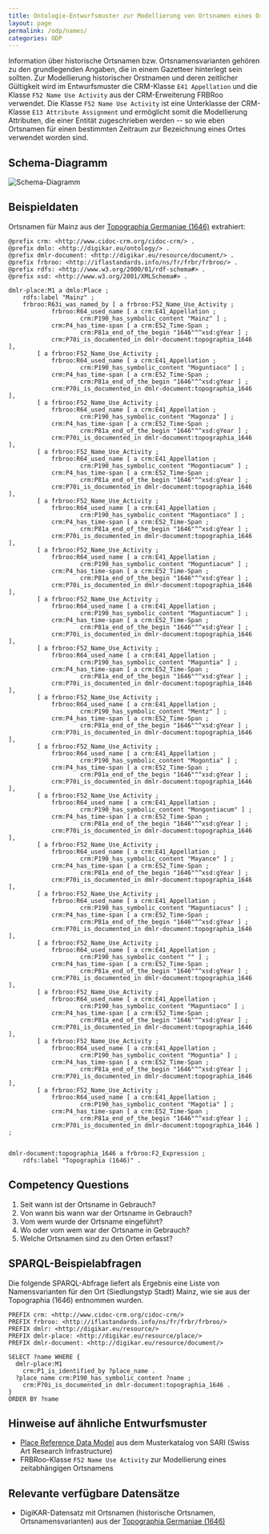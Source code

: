 ```yaml
---
title: Ontologie-Entwurfsmuster zur Modellierung von Ortsnamen eines Ortes
layout: page
permalink: /odp/names/
categories: ODP
---
```


Information über historische Ortsnamen bzw. Ortsnamensvarianten gehören zu den grundlegenden Angaben, die in einem Gazetteer hinterlegt sein sollten. Zur Modellierung historischer Orstnamen und deren zeitlicher Gültigkeit wird im Entwurfsmuster die CRM-Klasse `E41 Appellation` und die Klasse `F52 Name Use Activity` aus der CRM-Erweiterung FRBRoo verwendet. Die Klasse `F52 Name Use Activity` ist eine Unterklasse der CRM-Klasse `E13 Attribute Assignment` und ermöglicht somit die Modellierung Attributen, die einer Entität zugeschrieben werden -- so wie eben Ortsnamen für einen bestimmten Zeitraum zur Bezeichnung eines Ortes verwendet worden sind.

## Schema-Diagramm

![Schema-Diagramm](/DigiKAR-Ontology-Design/img/dmlo-place-name.svg)


## Beispieldaten

Ortsnamen für Mainz aus der [Topographia Germaniae (1646)](https://de.wikisource.org/wiki/Topographia_Colonia_et_al.) extrahiert:

```turtle
@prefix crm: <http://www.cidoc-crm.org/cidoc-crm/> .
@prefix dmlo: <http://digikar.eu/ontology/> .
@prefix dmlr-document: <http://digikar.eu/resource/document/> .
@prefix frbroo: <http://iflastandards.info/ns/fr/frbr/frbroo/> .
@prefix rdfs: <http://www.w3.org/2000/01/rdf-schema#> .
@prefix xsd: <http://www.w3.org/2001/XMLSchema#> .

dmlr-place:M1 a dmlo:Place ;
    rdfs:label "Mainz" ;
    frbroo:R63i_was_named_by [ a frbroo:F52_Name_Use_Activity ;
            frbroo:R64_used_name [ a crm:E41_Appellation ;
                    crm:P190_has_symbolic_content "Mainz" ] ;
            crm:P4_has_time-span [ a crm:E52_Time-Span ;
                    crm:P81a_end_of_the_begin "1646"^^xsd:gYear ] ;
            crm:P70i_is_documented_in dmlr-document:topographia_1646 ],
        [ a frbroo:F52_Name_Use_Activity ;
            frbroo:R64_used_name [ a crm:E41_Appellation ;
                    crm:P190_has_symbolic_content "Moguntiaco" ] ;
            crm:P4_has_time-span [ a crm:E52_Time-Span ;
                    crm:P81a_end_of_the_begin "1646"^^xsd:gYear ] ;
            crm:P70i_is_documented_in dmlr-document:topographia_1646 ],            
        [ a frbroo:F52_Name_Use_Activity ;
            frbroo:R64_used_name [ a crm:E41_Appellation ;
                    crm:P190_has_symbolic_content "Magonza" ] ;
            crm:P4_has_time-span [ a crm:E52_Time-Span ;
                    crm:P81a_end_of_the_begin "1646"^^xsd:gYear ] ;
            crm:P70i_is_documented_in dmlr-document:topographia_1646 ],
        [ a frbroo:F52_Name_Use_Activity ;
            frbroo:R64_used_name [ a crm:E41_Appellation ;
                    crm:P190_has_symbolic_content "Mogontiacum" ] ;
            crm:P4_has_time-span [ a crm:E52_Time-Span ;
                    crm:P81a_end_of_the_begin "1646"^^xsd:gYear ] ;
            crm:P70i_is_documented_in dmlr-document:topographia_1646 ],
        [ a frbroo:F52_Name_Use_Activity ;
            frbroo:R64_used_name [ a crm:E41_Appellation ;
                    crm:P190_has_symbolic_content "Magontiaco" ] ;
            crm:P4_has_time-span [ a crm:E52_Time-Span ;
                    crm:P81a_end_of_the_begin "1646"^^xsd:gYear ] ;
            crm:P70i_is_documented_in dmlr-document:topographia_1646 ],
        [ a frbroo:F52_Name_Use_Activity ;
            frbroo:R64_used_name [ a crm:E41_Appellation ;
                    crm:P190_has_symbolic_content "Moguntiacum" ] ;
            crm:P4_has_time-span [ a crm:E52_Time-Span ;
                    crm:P81a_end_of_the_begin "1646"^^xsd:gYear ] ;
            crm:P70i_is_documented_in dmlr-document:topographia_1646 ],
        [ a frbroo:F52_Name_Use_Activity ;
            frbroo:R64_used_name [ a crm:E41_Appellation ;
                    crm:P190_has_symbolic_content "Maguntiacum" ] ;
            crm:P4_has_time-span [ a crm:E52_Time-Span ;
                    crm:P81a_end_of_the_begin "1646"^^xsd:gYear ] ;
            crm:P70i_is_documented_in dmlr-document:topographia_1646 ],
        [ a frbroo:F52_Name_Use_Activity ;
            frbroo:R64_used_name [ a crm:E41_Appellation ;
                    crm:P190_has_symbolic_content "Maguntia" ] ;
            crm:P4_has_time-span [ a crm:E52_Time-Span ;
                    crm:P81a_end_of_the_begin "1646"^^xsd:gYear ] ;
            crm:P70i_is_documented_in dmlr-document:topographia_1646 ],
        [ a frbroo:F52_Name_Use_Activity ;
            frbroo:R64_used_name [ a crm:E41_Appellation ;
                    crm:P190_has_symbolic_content "Mentz" ] ;
            crm:P4_has_time-span [ a crm:E52_Time-Span ;
                    crm:P81a_end_of_the_begin "1646"^^xsd:gYear ] ;
            crm:P70i_is_documented_in dmlr-document:topographia_1646 ],
        [ a frbroo:F52_Name_Use_Activity ;
            frbroo:R64_used_name [ a crm:E41_Appellation ;
                    crm:P190_has_symbolic_content "Mogontia" ] ;
            crm:P4_has_time-span [ a crm:E52_Time-Span ;
                    crm:P81a_end_of_the_begin "1646"^^xsd:gYear ] ;
            crm:P70i_is_documented_in dmlr-document:topographia_1646 ],
        [ a frbroo:F52_Name_Use_Activity ;
            frbroo:R64_used_name [ a crm:E41_Appellation ;
                    crm:P190_has_symbolic_content "Mongontiacum" ] ;
            crm:P4_has_time-span [ a crm:E52_Time-Span ;
                    crm:P81a_end_of_the_begin "1646"^^xsd:gYear ] ;
            crm:P70i_is_documented_in dmlr-document:topographia_1646 ],
        [ a frbroo:F52_Name_Use_Activity ;
            frbroo:R64_used_name [ a crm:E41_Appellation ;
                    crm:P190_has_symbolic_content "Mayance" ] ;
            crm:P4_has_time-span [ a crm:E52_Time-Span ;
                    crm:P81a_end_of_the_begin "1646"^^xsd:gYear ] ;
            crm:P70i_is_documented_in dmlr-document:topographia_1646 ],
        [ a frbroo:F52_Name_Use_Activity ;
            frbroo:R64_used_name [ a crm:E41_Appellation ;
                    crm:P190_has_symbolic_content "Maguntiacus" ] ;
            crm:P4_has_time-span [ a crm:E52_Time-Span ;
                    crm:P81a_end_of_the_begin "1646"^^xsd:gYear ] ;
            crm:P70i_is_documented_in dmlr-document:topographia_1646 ],
        [ a frbroo:F52_Name_Use_Activity ;
            frbroo:R64_used_name [ a crm:E41_Appellation ;
                    crm:P190_has_symbolic_content "" ] ;
            crm:P4_has_time-span [ a crm:E52_Time-Span ;
                    crm:P81a_end_of_the_begin "1646"^^xsd:gYear ] ;
            crm:P70i_is_documented_in dmlr-document:topographia_1646 ],
        [ a frbroo:F52_Name_Use_Activity ;
            frbroo:R64_used_name [ a crm:E41_Appellation ;
                    crm:P190_has_symbolic_content "Maguntiaco" ] ;
            crm:P4_has_time-span [ a crm:E52_Time-Span ;
                    crm:P81a_end_of_the_begin "1646"^^xsd:gYear ] ;
            crm:P70i_is_documented_in dmlr-document:topographia_1646 ],
        [ a frbroo:F52_Name_Use_Activity ;
            frbroo:R64_used_name [ a crm:E41_Appellation ;
                    crm:P190_has_symbolic_content "Moguntia" ] ;
            crm:P4_has_time-span [ a crm:E52_Time-Span ;
                    crm:P81a_end_of_the_begin "1646"^^xsd:gYear ] ;
            crm:P70i_is_documented_in dmlr-document:topographia_1646 ],
        [ a frbroo:F52_Name_Use_Activity ;
            frbroo:R64_used_name [ a crm:E41_Appellation ;
                    crm:P190_has_symbolic_content "Magotia" ] ;
            crm:P4_has_time-span [ a crm:E52_Time-Span ;
                    crm:P81a_end_of_the_begin "1646"^^xsd:gYear ] ;
            crm:P70i_is_documented_in dmlr-document:topographia_1646 ] ;
            
            
dmlr-document:topographia_1646 a frbroo:F2_Expression ;
    rdfs:label "Topographia (1646)" .
```


## Competency Questions

1. Seit wann ist der Ortsname in Gebrauch?
2. Von wann bis wann war der Ortsname in Gebrauch?
3. Vom wem wurde der Ortsname eingeführt?
4. Wo oder vom wem war der Ortsname in Gebrauch?
5. Welche Ortsnamen sind zu den Orten erfasst?


## SPARQL-Beispielabfragen

Die folgende SPARQL-Abfrage liefert als Ergebnis eine Liste von Namensvarianten für den Ort (Siedlungstyp Stadt) Mainz, wie sie aus der Topographia (1646) entnommen wurden.

```sparql
PREFIX crm: <http://www.cidoc-crm.org/cidoc-crm/>
PREFIX frbroo: <http://iflastandards.info/ns/fr/frbr/frbroo/>
PREFIX dmlr: <http://digikar.eu/resource/>
PREFIX dmlr-place: <http://digikar.eu/resource/place/>
PREFIX dmlr-document: <http://digikar.eu/resource/document/>

SELECT ?name WHERE {
  dmlr-place:M1 
    crm:P1_is_identified_by ?place_name .
  ?place_name crm:P190_has_symbolic_content ?name ;
    crm:P70i_is_documented_in dmlr-document:topographia_1646 .
}
ORDER BY ?name
```

## Hinweise auf ähnliche Entwurfsmuster

- [Place Reference Data Model](https://docs.swissartresearch.net/et/place/#names-and-classifications) aus dem Musterkatalog von SARI (Swiss Art Research Infrastructure)
- FRBRoo-Klasse `F52 Name Use Activity` zur Modellierung eines zeitabhängigen Ortsnamens


## Relevante verfügbare Datensätze

- DigiKAR-Datensatz mit Ortsnamen (historische Ortsnamen, Ortsnamensvarianten) aus der [Topographia Germaniae (1646)](https://de.wikisource.org/wiki/Topographia_Colonia_et_al.)

